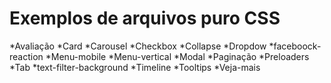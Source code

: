 # Exemplos de arquivos puro CSS

*Avaliação
*Card
*Carousel
*Checkbox
*Collapse
*Dropdow
*faceboock-reaction
*Menu-mobile
*Menu-vertical
*Modal
*Paginação
*Preloaders
*Tab
*text-filter-background
*Timeline
*Tooltips
*Veja-mais
